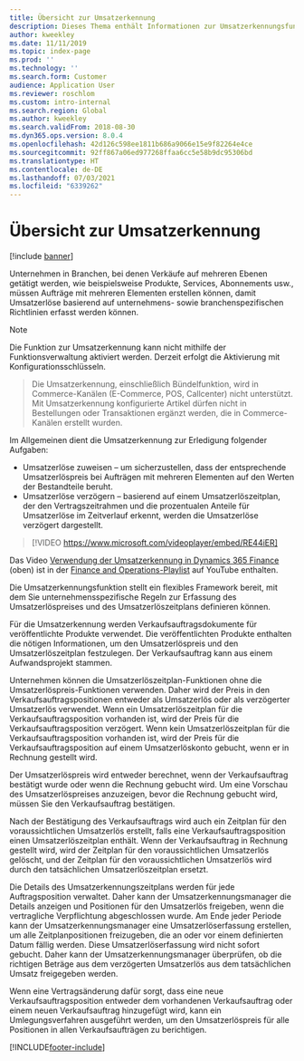 ```yaml
---
title: Übersicht zur Umsatzerkennung
description: Dieses Thema enthält Informationen zur Umsatzerkennungsfunktion. Diese Funktion stellt ein flexibles Framework bereit, mit dem Sie unternehmensspezifische Regeln zur Erfassung des Umsatzerlöspreises und des Umsatzerlöszeitplans bei Aufträgen mit mehreren Elementen festlegen können.
author: kweekley
ms.date: 11/11/2019
ms.topic: index-page
ms.prod: ''
ms.technology: ''
ms.search.form: Customer
audience: Application User
ms.reviewer: roschlom
ms.custom: intro-internal
ms.search.region: Global
ms.author: kweekley
ms.search.validFrom: 2018-08-30
ms.dyn365.ops.version: 8.0.4
ms.openlocfilehash: 42d126c598ee1811b686a9066e15e9f82264e4ce
ms.sourcegitcommit: 92ff867a06ed977268ffaa6cc5e58b9dc95306bd
ms.translationtype: HT
ms.contentlocale: de-DE
ms.lasthandoff: 07/03/2021
ms.locfileid: "6339262"
---
```

# <a name="revenue-recognition-overview"></a>Übersicht zur Umsatzerkennung

[!include [banner](../includes/banner.md)]

Unternehmen in Branchen, bei denen Verkäufe auf mehreren Ebenen getätigt werden, wie beispielsweise Produkte, Services, Abonnements usw., müssen Aufträge mit mehreren Elementen erstellen können, damit Umsatzerlöse basierend auf unternehmens- sowie branchenspezifischen Richtlinien erfasst werden können.

> [!NOTE]
> Die Funktion zur Umsatzerkennung kann nicht mithilfe der Funktionsverwaltung aktiviert werden. Derzeit erfolgt die Aktivierung mit Konfigurationsschlüsseln.

> Die Umsatzerkennung, einschließlich Bündelfunktion, wird in Commerce-Kanälen (E-Commerce, POS, Callcenter) nicht unterstützt. Mit Umsatzerkennung konfigurierte Artikel dürfen nicht in Bestellungen oder Transaktionen ergänzt werden, die in Commerce-Kanälen erstellt wurden.

Im Allgemeinen dient die Umsatzerkennung zur Erledigung folgender Aufgaben:

* Umsatzerlöse zuweisen – um sicherzustellen, dass der entsprechende Umsatzerlöspreis bei Aufträgen mit mehreren Elementen auf den Werten der Bestandteile beruht.
* Umsatzerlöse verzögern – basierend auf einem Umsatzerlöszeitplan, der den Vertragszeitrahmen und die prozentualen Anteile für Umsatzerlöse im Zeitverlauf erkennt, werden die Umsatzerlöse verzögert dargestellt.

> [!VIDEO https://www.microsoft.com/videoplayer/embed/RE44iER]

Das Video [Verwendung der Umsatzerkennung in Dynamics 365 Finance](https://youtu.be/v3amIsiqvoo) (oben) ist in der [Finance and Operations-Playlist](https://www.youtube.com/playlist?list=PLcakwueIHoT_SYfIaPGoOhloFoCXiUSyW) auf YouTube enthalten.

Die Umsatzerkennungsfunktion stellt ein flexibles Framework bereit, mit dem Sie unternehmensspezifische Regeln zur Erfassung des Umsatzerlöspreises und des Umsatzerlöszeitplans definieren können.

Für die Umsatzerkennung werden Verkaufsauftragsdokumente für veröffentlichte Produkte verwendet. Die veröffentlichten Produkte enthalten die nötigen Informationen, um den Umsatzerlöspreis und den Umsatzerlöszeitplan festzulegen. Der Verkaufsauftrag kann aus einem Aufwandsprojekt stammen.

Unternehmen können die Umsatzerlöszeitplan-Funktionen ohne die Umsatzerlöspreis-Funktionen verwenden. Daher wird der Preis in den Verkaufsauftragspositionen entweder als Umsatzerlös oder als verzögerter Umsatzerlös verwendet. Wenn ein Umsatzerlöszeitplan für die Verkaufsauftragsposition vorhanden ist, wird der Preis für die Verkaufsauftragsposition verzögert. Wenn kein Umsatzerlöszeitplan für die Verkaufsauftragsposition vorhanden ist, wird der Preis für die Verkaufsauftragsposition auf einem Umsatzerlöskonto gebucht, wenn er in Rechnung gestellt wird.

Der Umsatzerlöspreis wird entweder berechnet, wenn der Verkaufsauftrag bestätigt wurde oder wenn die Rechnung gebucht wird. Um eine Vorschau des Umsatzerlöspreises anzuzeigen, bevor die Rechnung gebucht wird, müssen Sie den Verkaufsauftrag bestätigen.

Nach der Bestätigung des Verkaufsauftrags wird auch ein Zeitplan für den voraussichtlichen Umsatzerlös erstellt, falls eine Verkaufsauftragsposition einen Umsatzerlöszeitplan enthält. Wenn der Verkaufsauftrag in Rechnung gestellt wird, wird der Zeitplan für den voraussichtlichen Umsatzerlös gelöscht, und der Zeitplan für den voraussichtlichen Umsatzerlös wird durch den tatsächlichen Umsatzerlöszeitplan ersetzt.

Die Details des Umsatzerkennungszeitplans werden für jede Auftragsposition verwaltet. Daher kann der Umsatzerkennungsmanager die Details anzeigen und Positionen für den Umsatzerlös freigeben, wenn die vertragliche Verpflichtung abgeschlossen wurde. Am Ende jeder Periode kann der Umsatzerkennungsmanager eine Umsatzerlöserfassung erstellen, um alle Zeitplanpositionen freizugeben, die an oder vor einem definierten Datum fällig werden. Diese Umsatzerlöserfassung wird nicht sofort gebucht. Daher kann der Umsatzerkennungsmanager überprüfen, ob die richtigen Beträge aus dem verzögerten Umsatzerlös aus dem tatsächlichen Umsatz freigegeben werden.

Wenn eine Vertragsänderung dafür sorgt, dass eine neue Verkaufsauftragsposition entweder dem vorhandenen Verkaufsauftrag oder einem neuen Verkaufsauftrag hinzugefügt wird, kann ein Umlegungsverfahren ausgeführt werden, um den Umsatzerlöspreis für alle Positionen in allen Verkaufsaufträgen zu berichtigen.


[!INCLUDE[footer-include](../../includes/footer-banner.md)]